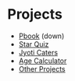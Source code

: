 # Projects
<ul>
<li>
<a href="./pbook">Pbook</a> (down)
</li>
 <li>
<a href="https://star-quiz.netlify.app">Star Quiz</a>
</li>
<li>
<a href="https://jyoti-caters.netlify.app">Jyoti Caters</a>
</li>
<li>
<a href="./agecalc.html">Age Calculator</a>
</li>
<li>
<a href="https://github.com/yoyogeraldine">Other Projects</a>
</li>
</ul>
